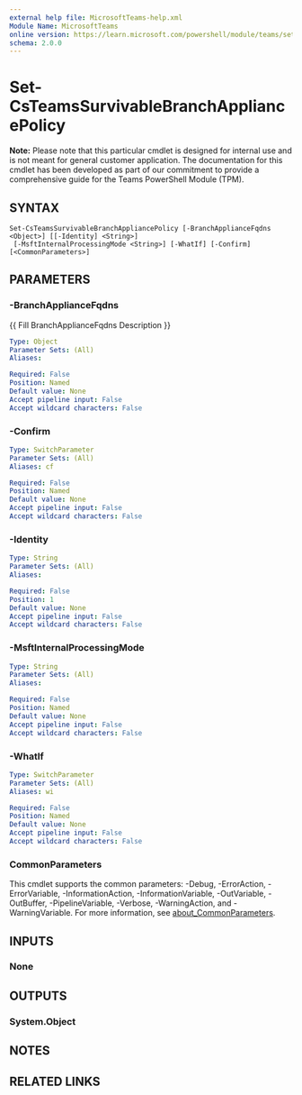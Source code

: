 ```yaml
---
external help file: MicrosoftTeams-help.xml
Module Name: MicrosoftTeams
online version: https://learn.microsoft.com/powershell/module/teams/set-csteamsshiftsconnectioninstance
schema: 2.0.0
---
```


# Set-CsTeamsSurvivableBranchAppliancePolicy
**Note:** Please note that this particular cmdlet is designed for internal use and is not meant for general customer application. The documentation for this cmdlet has been developed as part of our commitment to provide a comprehensive guide for the Teams PowerShell Module (TPM). 

## SYNTAX

```
Set-CsTeamsSurvivableBranchAppliancePolicy [-BranchApplianceFqdns <Object>] [[-Identity] <String>]
 [-MsftInternalProcessingMode <String>] [-WhatIf] [-Confirm] [<CommonParameters>]
```


## PARAMETERS

### -BranchApplianceFqdns
{{ Fill BranchApplianceFqdns Description }}

```yaml
Type: Object
Parameter Sets: (All)
Aliases:

Required: False
Position: Named
Default value: None
Accept pipeline input: False
Accept wildcard characters: False
```

### -Confirm

```yaml
Type: SwitchParameter
Parameter Sets: (All)
Aliases: cf

Required: False
Position: Named
Default value: None
Accept pipeline input: False
Accept wildcard characters: False
```

### -Identity

```yaml
Type: String
Parameter Sets: (All)
Aliases:

Required: False
Position: 1
Default value: None
Accept pipeline input: False
Accept wildcard characters: False
```

### -MsftInternalProcessingMode

```yaml
Type: String
Parameter Sets: (All)
Aliases:

Required: False
Position: Named
Default value: None
Accept pipeline input: False
Accept wildcard characters: False
```

### -WhatIf

```yaml
Type: SwitchParameter
Parameter Sets: (All)
Aliases: wi

Required: False
Position: Named
Default value: None
Accept pipeline input: False
Accept wildcard characters: False
```

### CommonParameters
This cmdlet supports the common parameters: -Debug, -ErrorAction, -ErrorVariable, -InformationAction, -InformationVariable, -OutVariable, -OutBuffer, -PipelineVariable, -Verbose, -WarningAction, and -WarningVariable. For more information, see [about_CommonParameters](http://go.microsoft.com/fwlink/?LinkID=113216).

## INPUTS

### None

## OUTPUTS

### System.Object
## NOTES

## RELATED LINKS
